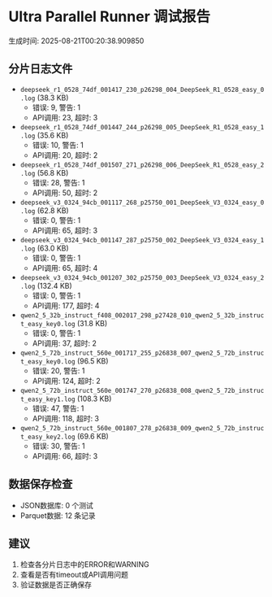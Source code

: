# Ultra Parallel Runner 调试报告

生成时间: 2025-08-21T00:20:38.909850

## 分片日志文件

- `deepseek_r1_0528_74df_001417_230_p26298_004_DeepSeek_R1_0528_easy_0.log` (38.3 KB)
  - 错误: 9, 警告: 1
  - API调用: 23, 超时: 3
- `deepseek_r1_0528_74df_001447_244_p26298_005_DeepSeek_R1_0528_easy_1.log` (35.6 KB)
  - 错误: 10, 警告: 1
  - API调用: 20, 超时: 2
- `deepseek_r1_0528_74df_001507_271_p26298_006_DeepSeek_R1_0528_easy_2.log` (56.8 KB)
  - 错误: 28, 警告: 1
  - API调用: 50, 超时: 2
- `deepseek_v3_0324_94cb_001117_268_p25750_001_DeepSeek_V3_0324_easy_0.log` (62.8 KB)
  - 错误: 0, 警告: 1
  - API调用: 65, 超时: 3
- `deepseek_v3_0324_94cb_001147_287_p25750_002_DeepSeek_V3_0324_easy_1.log` (63.0 KB)
  - 错误: 0, 警告: 1
  - API调用: 65, 超时: 4
- `deepseek_v3_0324_94cb_001207_302_p25750_003_DeepSeek_V3_0324_easy_2.log` (132.4 KB)
  - 错误: 0, 警告: 1
  - API调用: 177, 超时: 4
- `qwen2_5_32b_instruct_f408_002017_298_p27428_010_qwen2_5_32b_instruct_easy_key0.log` (31.8 KB)
  - 错误: 0, 警告: 1
  - API调用: 37, 超时: 2
- `qwen2_5_72b_instruct_560e_001717_255_p26838_007_qwen2_5_72b_instruct_easy_key0.log` (96.5 KB)
  - 错误: 20, 警告: 1
  - API调用: 124, 超时: 2
- `qwen2_5_72b_instruct_560e_001747_270_p26838_008_qwen2_5_72b_instruct_easy_key1.log` (108.3 KB)
  - 错误: 47, 警告: 1
  - API调用: 118, 超时: 3
- `qwen2_5_72b_instruct_560e_001807_278_p26838_009_qwen2_5_72b_instruct_easy_key2.log` (69.6 KB)
  - 错误: 30, 警告: 1
  - API调用: 66, 超时: 3

## 数据保存检查

- JSON数据库: 0 个测试
- Parquet数据: 12 条记录

## 建议

1. 检查各分片日志中的ERROR和WARNING
2. 查看是否有timeout或API调用问题
3. 验证数据是否正确保存
